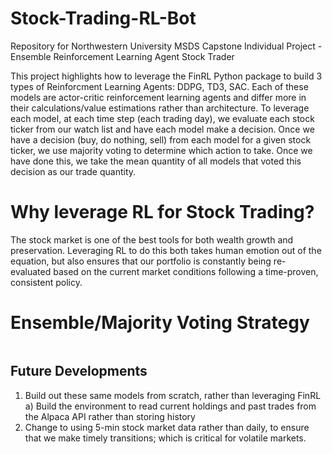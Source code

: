# Stock-Trading-RL-Bot

Repository for Northwestern University MSDS Capstone Individual Project - Ensemble Reinforcement Learning Agent Stock Trader

This project highlights how to leverage the FinRL Python package to build 3 types of Reinforcment Learning Agents: DDPG, TD3, SAC. Each of these models are actor-critic reinforcement learning agents and differ more in their calculations/value estimations rather than architecture. To leverage each model, at each time step (each trading day), we evaluate each stock ticker from our watch list and have each model make a decision. Once we have a decision (buy, do nothing, sell) from each model for a given stock ticker, we use majority voting to determine which action to take. Once we have done this, we take the mean quantity of all models that voted this decision as our trade quantity. 


# Why leverage RL for Stock Trading?

The stock market is one of the best tools for both wealth growth and preservation. Leveraging RL to do this both takes human emotion out of the equation, but also ensures that our portfolio is constantly being re-evaluated based on the current market conditions following a time-proven, consistent policy.


# Ensemble/Majority Voting Strategy

``` Python

```


## Future Developments

1) Build out these same models from scratch, rather than leveraging FinRL
  a) Build the environment to read current holdings and past trades from the Alpaca API rather than          storing history
2) Change to using 5-min stock market data rather than daily, to ensure that we make timely transitions;    which is critical for volatile markets.
